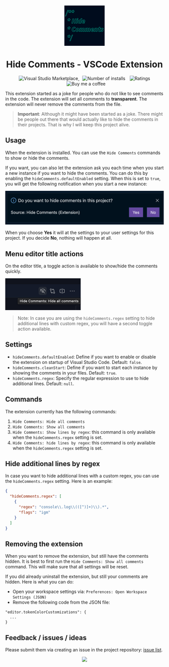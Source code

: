 <p align="center">
  <a href="https://marketplace.visualstudio.com/items?itemName=eliostruyf.vscode-hide-comments">
    <img alt="Hide Comments" src="./assets/hide-comments.png">
  </a>
</p>

<h1 align="center">Hide Comments - VSCode Extension</h1>

<p align="center">
  <a href="https://marketplace.visualstudio.com/items?itemName=eliostruyf.vscode-hide-comments" title="Check it out on the Visual Studio Marketplace">
    <img src="https://vsmarketplacebadge.apphb.com/version/eliostruyf.vscode-hide-comments.svg" alt="Visual Studio Marketplace" style="display: inline-block" />
  </a>

  <img src="https://vsmarketplacebadge.apphb.com/installs/eliostruyf.vscode-hide-comments.svg" alt="Number of installs"  style="display: inline-block;margin-left:10px" />
  
  <img src="https://vsmarketplacebadge.apphb.com/rating/eliostruyf.vscode-hide-comments.svg" alt="Ratings" style="display: inline-block;margin-left:10px" />

  <a href="https://www.buymeacoffee.com/zMeFRy9" title="Buy me a coffee" style="margin-left:10px">
    <img src="https://img.shields.io/badge/Buy%20me%20a%20coffee-€%203-blue?logo=buy-me-a-coffee&style=flat" alt="Buy me a coffee" style="display: inline-block" />
  </a>
</p>

This extension started as a joke for people who do not like to see comments in the code. The extension will set all comments to **transparent**. The extension will never remove the comments from the file.

> **Important**: Although it might have been started as a joke. There might be people out there that would actually like to hide the comments in their projects. That is why I will keep this project alive.

## Usage

When the extension is installed. You can use the `Hide Comments` commands to show or hide the comments.

If you want, you can also let the extension ask you each time when you start a new instance if you want to hide the comments. You can do this by enabling the `hideComments.defaultEnabled` setting. When this is set to `true`, you will get the following notification when you start a new instance:

![Do you want to hide the comments of this project?](./assets/hide-comments-dialog.png)

When you choose **Yes** it will at the settings to your user settings for this project. If you decide **No**, nothing will happen at all.

## Menu editor title actions

On the editor title, a toggle action is available to show/hide the comments quickly.

![Title bar action toggle](./assets/toggle-action.png)

> Note: In case you are using the `hideComments.regex` setting to hide additional lines with custom regex, you will have a second toggle action available.

## Settings

- `hideComments.defaultEnabled`: Define if you want to enable or disable the extension on startup of Visual Studio Code. Default: `false`.
- `hideComments.cleanStart`: Define if you want to start each instance by showing the comments in your files. Default: `true`.
- `hideComments.regex`: Specify the regular expression to use to hide additional lines. Default: `null`.

## Commands

The extension currently has the following commands:

1. `Hide Comments: Hide all comments`
2. `Hide Comments: Show all comments`
3. `Hide Comments: Show lines by regex`: this command is only available when the `hideComments.regex` setting is set.
4. `Hide Comments: hide lines by regex`: this command is only available when the `hideComments.regex` setting is set.

## Hide additional lines by regex

In case you want to hide additional lines with a custom regex, you can use the `hideComments.regex` setting. Here is an example:

```json
{
  "hideComments.regex": [
    {
      "regex": "console\\.log\\(([^)]+)\\).*",
      "flags": "igm"
    }
  ]
}
```

## Removing the extension

When you want to remove the extension, but still have the comments hidden. It is best to first run the `Hide Comments: Show all comments` command. This will make sure that all settings will be reset.

If you did already uninstall the extension, but still your comments are hidden. Here is what you can do:

- Open your workspace settings via: `Preferences: Open Workspace Settings (JSON)`
- Remove the following code from the JSON file:

```
"editor.tokenColorCustomizations": {
  ...
}
```

## Feedback / issues / ideas

Please submit them via creating an issue in the project repository: [issue list](https://github.com/estruyf/vscode-hide-comments/issues).

<p align="center">
  <a href="#">
      <img src="https://estruyf-github.azurewebsites.net/api/VisitorHit?user=estruyf&repo=vscode-hide-comments&countColor=%23F141A8&labelColor=%230E131F" />
   </a>
</p>
